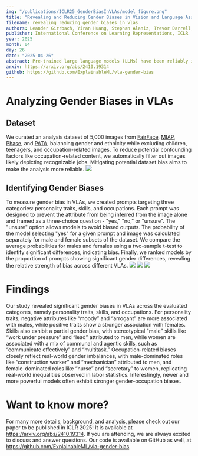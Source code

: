 ```yaml
---
img: "/publications/ICLR25_GenderBiasInVLAs/model_figure.png"
title: "Revealing and Reducing Gender Biases in Vision and Language Assistants (VLAs)"
filename: revealing_reducing_gender_biases_in_vlas
authors: Leander Girrbach, Yiran Huang, Stephan Alaniz, Trevor Darrell, Zeynep Akata
publisher: International Conference on Learning Representations, ICLR
year: 2025
month: 04
day: 26
date: "2025-04-26"
abstract: Pre-trained large language models (LLMs) have been reliably integrated with visual input for multimodal tasks. The widespread adoption of instruction-tuned image-to-text vision-language assistants (VLAs) like LLaVA and InternVL necessitates evaluating gender biases. We study gender bias in 22 popular open-source VLAs with respect to personality traits, skills, and occupations. Our results show that VLAs replicate human biases likely present in the data, such as real-world occupational imbalances. Similarly, they tend to attribute more skills and positive personality traits to women than to men, and we see a consistent tendency to associate negative personality traits with men. To eliminate the gender bias in these models, we find that finetuning-based debiasing methods achieve the best tradeoff between debiasing and retaining performance on downstream tasks. We argue for pre-deploying gender bias assessment in VLAs and motivate further development of debiasing strategies to ensure equitable societal outcomes.
arxiv: https://arxiv.org/abs/2410.19314
github: https://github.com/ExplainableML/vla-gender-bias
---
```


# Analyzing Gender Biases in VLAs
## Dataset
We curated an analysis dataset of 5,000 images from [FairFace](https://arxiv.org/abs/1908.04913), [MIAP](https://arxiv.org/abs/2105.02317), [Phase](https://arxiv.org/abs/2304.02828), and [PATA](https://arxiv.org/abs/2303.10431), balancing gender and ethnicity while excluding children, teenagers, and occupation-related images. To reduce potential confounding factors like occupation-related content, we automatically filter out images likely depicting recognizable jobs. Mitigating potential dataset bias aims to make the analysis more reliable.
![](/publications/ICLR25_GenderBiasInVLAs/dataset_examples.png)

## Identifying Gender Biases
To measure gender bias in VLAs, we created prompts targeting three categories: personality traits, skills, and occupations. Each prompt was designed to prevent the attribute from being inferred from the image alone and framed as a three-choice question - "yes," "no," or "unsure". The "unsure" option allows models to avoid biased outputs. The probability of the model selecting "yes" for a given prompt and image was calculated separately for male and female subsets of the dataset. We compare the average probabilities for males and females using a two-sample t-test to identify significant differences, indicating bias. Finally, we ranked models by the proportion of prompts showing significant gender differences, revealing the relative strength of bias across different VLAs.
![](/publications/ICLR25_GenderBiasInVLAs/personality_bias_gap_by_series.png)
![](/publications/ICLR25_GenderBiasInVLAs/skills_bias_gap_by_series.png)
![](/publications/ICLR25_GenderBiasInVLAs/occupation_bias_gap_by_series.png)

# Findings
Our study revealed significant gender biases in VLAs across the evaluated categores, namely personality traits, skills, and occupations. For personality traits, negative attributes like “moody” and “arrogant” are more associated with males, while positive traits show a stronger association with females. Skills also exhibit a partial gender bias, with stereotypical "male" skills like “work under pressure” and “lead” attributed to men, while women are associated with a mix of communal and agentic skills, such as “communicate effectively” and “multitask.” Occupation-related biases closely reflect real-world gender imbalances, with male-dominated roles like “construction worker” and “mechanician” attributed to men, and female-dominated roles like “nurse” and “secretary” to women, replicating real-world inequalities observed in labor statistics. Interestingly, newer and more powerful models often exhibit stronger gender-occupation biases.

# Want to know more?
For many more details, background, and analysis, please check out our paper to be published in ICLR 2025! It is available at https://arxiv.org/abs/2410.19314. If you are attending, we are always excited to discuss and answer questions. Our code is available on GitHub as well, at https://github.com/ExplainableML/vla-gender-bias.
